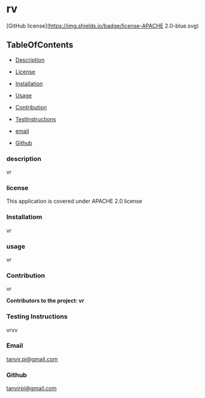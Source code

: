 # rv

[GitHub license](https://img.shields.io/badge/license-APACHE 2.0-blue.svg)

## TableOfContents


* [Description](#description)

* [License](#license)

* [Installation](#installation)

* [Usage](#usage)

* [Contribution](#contribution)

* [TestInstructions](#testInstructions)

* [email](#email)

* [Github](#github)



### description
vr  

### license
This application is covered under APACHE 2.0 license


### Installatiom
vr

### usage
vr

### Contribution
vr

__Contributors to the project: vr__

### Testing Instructions
vrvv

### Email
tanvir.pi@gmail.com

### Github
tanvirpi@gmail.com
